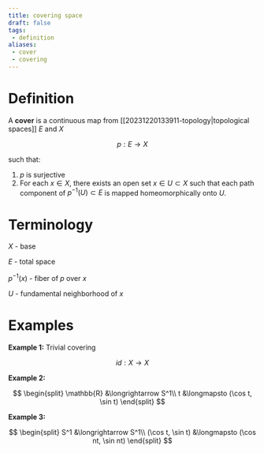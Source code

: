```yaml
---
title: covering space
draft: false
tags:
 - definition
aliases:
 - cover
 - covering
---
```

# Definition
A **cover** is a continuous map from [[20231220133911-topology|topological spaces]] $E$ and $X$ 

$$p:E \longrightarrow X$$

such that:

1. $p$ is surjective 
2. For each $x \in X$, there exists an open set $x \in U \subset X$ such that each path component of $p^{-1}(U)\subset E$ is mapped homeomorphically onto $U$. 

# Terminology
$X$ - base

$E$ - total space

$p^{-1}(x)$ - fiber of $p$ over $x$ 

$U$ - fundamental neighborhood of $x$ 

# Examples 
**Example 1:** Trivial covering 

$$id:X \longrightarrow X$$

**Example 2:** 

$$ 
\begin{split}
\mathbb{R} &\longrightarrow S^1\\
t &\longmapsto (\cos t, \sin t)
\end{split}
$$

**Example 3:** 

$$
\begin{split}
S^1 &\longrightarrow S^1\\
(\cos t, \sin t) &\longmapsto (\cos nt, \sin nt)
\end{split}
$$
